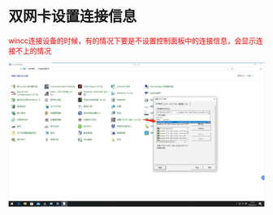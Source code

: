 # 双网卡设置连接信息

<span style="color:red">wincc连接设备的时候，有的情况下要是不设置控制面板中的连接信息，会显示连接不上的情况</span>

![image-20220613181243945](Imag/image-20220613181243945.png)